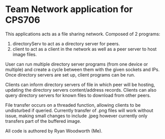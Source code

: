 # Team Network application for CPS706

This applications acts as a file sharing network. 
Composed of 2 programs: 
1. directoryServ to act as a directory server for peers.
2. client to act as a client in the network as well as a peer server to host image files.

User can run multiple directory server programs (from one device or multiple) and create a cycle between them with the given sockets and IPs.
Once directory servers are set up, client programs can be run.

Clients can inform directory servers of file in which peer will be hosting, updating the directory servers content/address records.
Clients can also query directory servers for known files to download from other peers.

File transfer occurs on a threaded function, allowing clients to be undisturbed if queried.
Currently transfer of .png files will work without issue, making small changes to include .jpeg however currently only transfers part of the buffered image.

All code is authored by Ryan Woodworth (Me).
